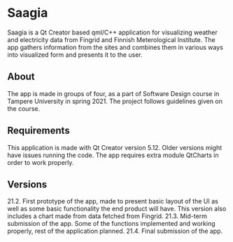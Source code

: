 # Saagia

Saagia is a Qt Creator based qml/C++ application for visualizing weather and electricity data from Fingrid and Finnish Meterological Institute. The app gathers information from the sites and combines them in various ways into visualized form and presents it to the user. 
## About

The app is made in groups of four, as a part of Software Design course in Tampere University in spring 2021. The project follows guidelines given on the course.

## Requirements

This application is made with Qt Creator version 5.12. Older versions might have issues running the code. The app requires extra module QtCharts in order to work properly.

## Versions
21.2. First prototype of the app, made to present basic layout of the UI as well as some basic functionality the end product will have. This version also includes a chart made from data fetched from Fingrid.
21.3. Mid-term submission of the app. Some of the functions implemented and working properly, rest of the application planned.
21.4. Final submission of the app.
